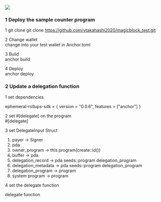 ![](../image.png)

### 1 Deploy the sample counter program

1 git clone 
git clone https://github.com/ytakahashi2020/magicblock_test.git

2 Change wallet  
change into your test wallet in Anchor.toml

3 Build  
anchor build

4 Deploy  
anchor deploy

### 2 Update a delegation function

1 set dependencies

ephemeral-rollups-sdk = { version = "0.0.6", features = ["anchor"] }

2 set #[delegate] on the program  
#[delegate]

3 set DelegateInput Struct  

1) payer -> Signer
2) pda
3) owner_program -> this program(create::id())
4) buffer -> pda
5) delegation_record -> pda seeds::program delegation_program
6) delegation_metadata -> pda seeds::program delegation_program
7) delegation_program -> program 
8) system program -> program


4 set the delegate function

delegate function
